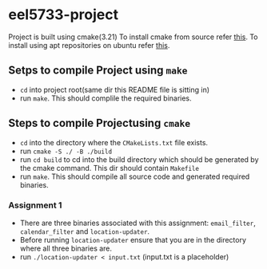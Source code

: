 # eel5733-project

Project is built using cmake(3.21)
To install cmake from source refer [this](https://cmake.org/install/).
To install using apt repositories on ubuntu refer [this](https://askubuntu.com/questions/355565/how-do-i-install-the-latest-version-of-cmake-from-the-command-line).

## Setps to compile Project using `make`
- `cd` into project root(same dir this README file is sitting in)
- run `make`. This should complile the required binaries.

## Steps to compile Projectusing `cmake`
- `cd` into the directory where the `CMakeLists.txt` file exists.
- run `cmake -S ./ -B ./build`
- run `cd build` to cd into the build directory which should be generated by the cmake command. This dir should contain `Makefile`
- run `make`. This should compile all source code and generated required binaries.


### Assignment 1
- There are three binaries associated with this assignment: `email_filter`, `calendar_filter` and `location-updater`.
- Before running `location-updater` ensure that you are in the directory where all three binaries are.
- run `./location-updater < input.txt` (input.txt is a placeholder)
